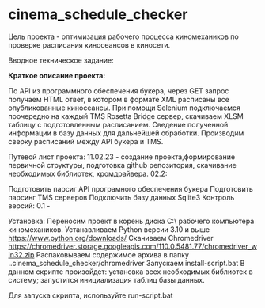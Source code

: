# cinema_schedule_checker

Цель проекта - оптимизация рабочего процесса киномехаников по проверке расписания киносеансов в киносети.

Вводное техническое задание:

**Краткое описание проекта:**

По API из программного обеспечения букера, через GET запрос получаем HTML ответ, в котором в формате XML расписаны все опубликованные киносеансы. При помощи Selenium подключаемся поочередно на каждый TMS Rosetta Bridge сервер, скачиваем XLSM таблицу с подготовленным расписанием. Сведение полученной информации в базу данных для дальнейшей обработки. Производим сверку расписаний между API букера и TMS.

Путевой лист проекта: 11.02.23 - создание проекта,формирование первичной структуры, подготовка github репозитория, скачивание необходимых библиотек, хромдрайвера. 02.2:

Подготовить парсиг API програмного обеспечения букера
Подготовить парсинг TMS серверов
Подключить базу данных Sqlite3
Контроль версий: 0.1 -

Установка: 
Переносим проект в корень диска C:\ рабочего компьютера киномехаников.
Устанавливаем Python версии 3.10 и выше https://www.python.org/downloads/
Скачиваем Chromedriver https://chromedriver.storage.googleapis.com/110.0.5481.77/chromedriver_win32.zip
Распаковываем содержимое архива в папку ..cinema_schedule_checker/chromedriver
Запускаем install-script.bat
    В данном скрипте произойдет:
        установка всех необходимых библиотек в систему;
        запустится инициализация таблиц базы данных.

Для запуска скрипта, используйте run-script.bat